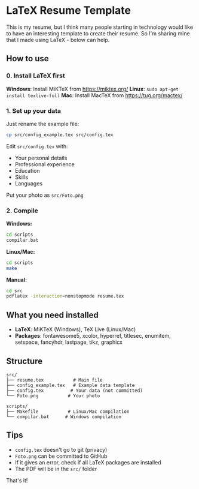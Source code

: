 # LaTeX Resume Template

This is my resume, but I think many people starting in technology would like to have an interesting template to create their resume. So I'm sharing mine that I made using LaTeX - below can help.

## How to use

### 0. Install LaTeX first

**Windows**: Install MiKTeX from https://miktex.org/
**Linux**: `sudo apt-get install texlive-full`
**Mac**: Install MacTeX from https://tug.org/mactex/

### 1. Set up your data

Just rename the example file:
```bash
cp src/config_example.tex src/config.tex
```

Edit `src/config.tex` with:
- Your personal details
- Professional experience
- Education
- Skills
- Languages

Put your photo as `src/Foto.png` 

### 2. Compile

**Windows:**
```bash
cd scripts
compilar.bat
```

**Linux/Mac:**
```bash
cd scripts
make
```

**Manual:**
```bash
cd src
pdflatex -interaction=nonstopmode resume.tex
```

## What you need installed

- **LaTeX**: MiKTeX (Windows), TeX Live (Linux/Mac)
- **Packages**: fontawesome5, xcolor, hyperref, titlesec, enumitem, setspace, fancyhdr, lastpage, tikz, graphicx

## Structure

```
src/
├── resume.tex           # Main file
├── config_example.tex   # Example data template
├── config.tex          # Your data (not committed)
└── Foto.png           # Your photo 

scripts/
├── Makefile           # Linux/Mac compilation
└── compilar.bat      # Windows compilation
```

## Tips

- `config.tex` doesn't go to git (privacy)
- `Foto.png` can be committed to GitHub
- If it gives an error, check if all LaTeX packages are installed
- The PDF will be in the `src/` folder

That's it! 